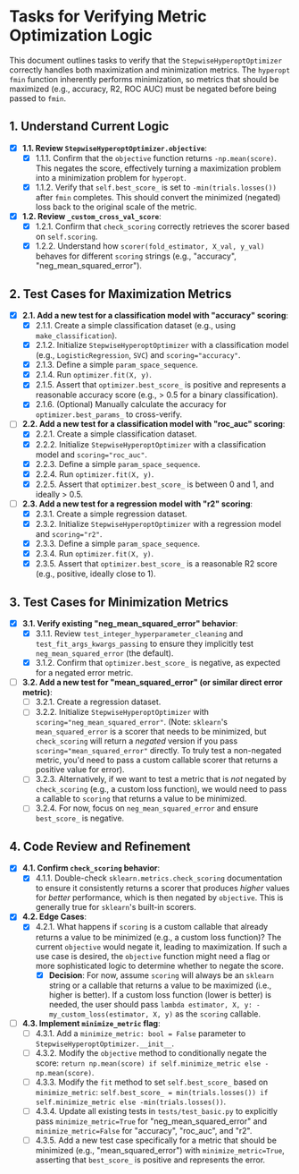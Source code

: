 # Tasks for Verifying Metric Optimization Logic

This document outlines tasks to verify that the `StepwiseHyperoptOptimizer` correctly handles both maximization and minimization metrics. The `hyperopt` `fmin` function inherently performs minimization, so metrics that should be maximized (e.g., accuracy, R2, ROC AUC) must be negated before being passed to `fmin`.

## 1. Understand Current Logic

-   [x] **1.1. Review `StepwiseHyperoptOptimizer.objective`**:
    -   [x] 1.1.1. Confirm that the `objective` function returns `-np.mean(score)`. This negates the score, effectively turning a maximization problem into a minimization problem for `hyperopt`.
    -   [x] 1.1.2. Verify that `self.best_score_` is set to `-min(trials.losses())` after `fmin` completes. This should convert the minimized (negated) loss back to the original scale of the metric.

-   [x] **1.2. Review `_custom_cross_val_score`**:
    -   [x] 1.2.1. Confirm that `check_scoring` correctly retrieves the scorer based on `self.scoring`.
    -   [x] 1.2.2. Understand how `scorer(fold_estimator, X_val, y_val)` behaves for different `scoring` strings (e.g., "accuracy", "neg_mean_squared_error").

## 2. Test Cases for Maximization Metrics

-   [x] **2.1. Add a new test for a classification model with "accuracy" scoring**:
    -   [x] 2.1.1. Create a simple classification dataset (e.g., using `make_classification`).
    -   [x] 2.1.2. Initialize `StepwiseHyperoptOptimizer` with a classification model (e.g., `LogisticRegression`, `SVC`) and `scoring="accuracy"`.
    -   [x] 2.1.3. Define a simple `param_space_sequence`.
    -   [x] 2.1.4. Run `optimizer.fit(X, y)`.
    -   [x] 2.1.5. Assert that `optimizer.best_score_` is positive and represents a reasonable accuracy score (e.g., > 0.5 for a binary classification).
    -   [x] 2.1.6. (Optional) Manually calculate the accuracy for `optimizer.best_params_` to cross-verify.
-   [ ] **2.2. Add a new test for a classification model with "roc_auc" scoring**:
    -   [x] 2.2.1. Create a simple classification dataset.
    -   [x] 2.2.2. Initialize `StepwiseHyperoptOptimizer` with a classification model and `scoring="roc_auc"`.
    -   [x] 2.2.3. Define a simple `param_space_sequence`.
    -   [x] 2.2.4. Run `optimizer.fit(X, y)`.
    -   [x] 2.2.5. Assert that `optimizer.best_score_` is between 0 and 1, and ideally > 0.5.
-   [ ] **2.3. Add a new test for a regression model with "r2" scoring**:
    -   [x] 2.3.1. Create a simple regression dataset.
    -   [x] 2.3.2. Initialize `StepwiseHyperoptOptimizer` with a regression model and `scoring="r2"`.
    -   [x] 2.3.3. Define a simple `param_space_sequence`.
    -   [x] 2.3.4. Run `optimizer.fit(X, y)`.
    -   [x] 2.3.5. Assert that `optimizer.best_score_` is a reasonable R2 score (e.g., positive, ideally close to 1).

## 3. Test Cases for Minimization Metrics

-   [x] **3.1. Verify existing "neg_mean_squared_error" behavior**:
    -   [x] 3.1.1. Review `test_integer_hyperparameter_cleaning` and `test_fit_args_kwargs_passing` to ensure they implicitly test `neg_mean_squared_error` (the default).
    -   [x] 3.1.2. Confirm that `optimizer.best_score_` is negative, as expected for a negated error metric.

-   [ ] **3.2. Add a new test for "mean_squared_error" (or similar direct error metric)**:
    -   [ ] 3.2.1. Create a regression dataset.
    -   [ ] 3.2.2. Initialize `StepwiseHyperoptOptimizer` with `scoring="neg_mean_squared_error"`. (Note: `sklearn`'s `mean_squared_error` is a scorer that needs to be minimized, but `check_scoring` will return a *negated* version if you pass `scoring="mean_squared_error"` directly. To truly test a non-negated metric, you'd need to pass a custom callable scorer that returns a positive value for error).
    -   [ ] 3.2.3. Alternatively, if we want to test a metric that is *not* negated by `check_scoring` (e.g., a custom loss function), we would need to pass a callable to `scoring` that returns a value to be minimized.
    -   [ ] 3.2.4. For now, focus on `neg_mean_squared_error` and ensure `best_score_` is negative.

## 4. Code Review and Refinement

-   [x] **4.1. Confirm `check_scoring` behavior**:
    -   [x] 4.1.1. Double-check `sklearn.metrics.check_scoring` documentation to ensure it consistently returns a scorer that produces *higher* values for *better* performance, which is then negated by `objective`. This is generally true for `sklearn`'s built-in scorers.
-   [x] **4.2. Edge Cases**:
    -   [x] 4.2.1. What happens if `scoring` is a custom callable that already returns a value to be minimized (e.g., a custom loss function)? The current `objective` would negate it, leading to maximization. If such a use case is desired, the `objective` function might need a flag or more sophisticated logic to determine whether to negate the score.
        -   [x] **Decision**: For now, assume `scoring` will always be an `sklearn` string or a callable that returns a value to be maximized (i.e., higher is better). If a custom loss function (lower is better) is needed, the user should pass `lambda estimator, X, y: -my_custom_loss(estimator, X, y)` as the `scoring` callable.
-   [ ] **4.3. Implement `minimize_metric` flag**:
    -   [ ] 4.3.1. Add a `minimize_metric: bool = False` parameter to `StepwiseHyperoptOptimizer.__init__`.
    -   [ ] 4.3.2. Modify the `objective` method to conditionally negate the score: `return np.mean(score) if self.minimize_metric else -np.mean(score)`.
    -   [ ] 4.3.3. Modify the `fit` method to set `self.best_score_` based on `minimize_metric`: `self.best_score_ = min(trials.losses()) if self.minimize_metric else -min(trials.losses())`.
    -   [ ] 4.3.4. Update all existing tests in `tests/test_basic.py` to explicitly pass `minimize_metric=True` for "neg_mean_squared_error" and `minimize_metric=False` for "accuracy", "roc_auc", and "r2".
    -   [ ] 4.3.5. Add a new test case specifically for a metric that should be minimized (e.g., "mean_squared_error") with `minimize_metric=True`, asserting that `best_score_` is positive and represents the error.
